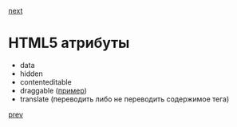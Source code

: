 <a href="08.md">next</a>

<h1>HTML5 атрибуты</h1>

<ul>
<li>
data
</li>
<li>
hidden
</li>
<li>
contenteditable
</li>
<li>
draggable (<a href="http://codepen.io/paawel/pen/OXpaXm">пример</a>)
</li>
<li>
translate (переводить либо не переводить содержимое тега)
</li>
</ul>

<a href="06.md">prev</a>